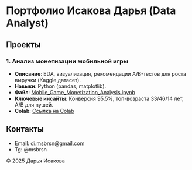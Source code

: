 # Портфолио Исакова Дарья (Data Analyst)

## Проекты
### 1. Анализ монетизации мобильной игры
- **Описание**: EDA, визуализация, рекомендации A/B-тестов для роста выручки (Kaggle датасет).
- **Навыки**: Python (pandas, matplotlib).
- **Файл**: [Mobile_Game_Monetization_Analysis.ipynb](https://github.com/msbrsn/portfolio/blob/main/Mobile_Game_Monetization_Analysis%20(2).ipynb)
- **Ключевые инсайты**: Конверсия 95.5%, топ-возраста 33/46/14 лет, A/B для пушей.
- **Colab**: [Ссылка на Colab](https://colab.research.google.com/drive/1QvWXR-0b5yqoP8PbRJfwQ581DmH2ODHn?usp=sharing)

## Контакты
- Email: di.msbrsn@gmail.com
- Tg: @msbrsn

© 2025 Дарья Исакова
